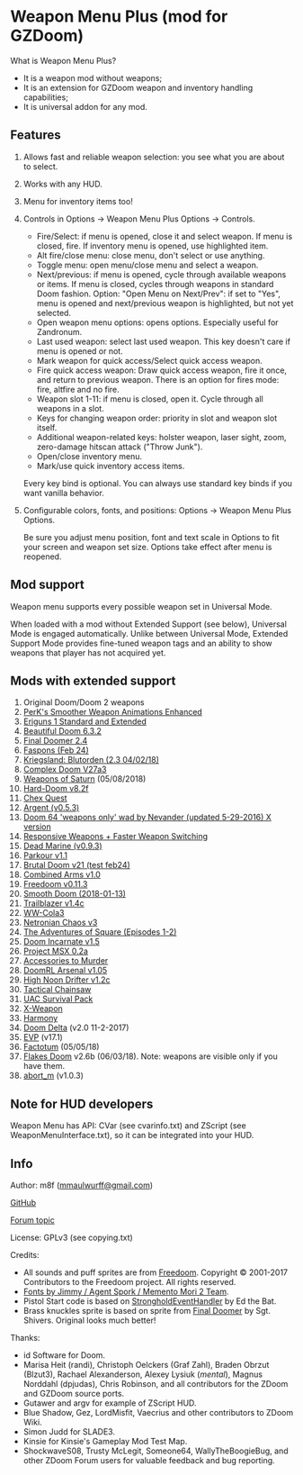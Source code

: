 # Weapon Menu Plus (mod for GZDoom)

What is Weapon Menu Plus?
* It is a weapon mod without weapons;
* It is an extension for GZDoom weapon and inventory handling capabilities;
* It is universal addon for any mod.

## Features

1. Allows fast and reliable weapon selection: you see what you are about to select.
1. Works with any HUD.
1. Menu for inventory items too!
1. Controls in Options -> Weapon Menu Plus Options -> Controls.

   * Fire/Select: if menu is opened, close it and select weapon. If
     menu is closed, fire. If inventory menu is opened, use highlighted item.
   * Alt fire/close menu: close menu, don't select or use anything.
   * Toggle menu: open menu/close menu and select a weapon.
   * Next/previous: if menu is opened, cycle through available weapons or items.
     If menu is closed, cycles through weapons in standard Doom fashion.
     Option: "Open Menu on Next/Prev": if set to "Yes", menu is opened and
     next/previous weapon is highlighted, but not yet selected.
   * Open weapon menu options: opens options. Especially useful for Zandronum.
   * Last used weapon: select last used weapon.
     This key doesn't care if menu is opened or not.
   * Mark weapon for quick access/Select quick access weapon.
   * Fire quick access weapon:
     Draw quick access weapon, fire it once, and return to previous weapon.
     There is an option for fires mode: fire, altfire and no fire.
   * Weapon slot 1-11: if menu is closed, open it.
     Cycle through all weapons in a slot.
   * Keys for changing weapon order: priority in slot and weapon slot itself.
   * Additional weapon-related keys: holster weapon, laser sight, zoom, zero-damage hitscan attack ("Throw Junk").
   * Open/close inventory menu.
   * Mark/use quick inventory access items.

   Every key bind is optional. You can always use standard key binds
   if you want vanilla behavior.

1. Configurable colors, fonts, and positions: Options -> Weapon Menu Plus Options.

   Be sure you adjust menu position, font and text scale in Options to
   fit your screen and weapon set size. Options take effect after menu
   is reopened.

## Mod support

Weapon menu supports every possible weapon set in Universal Mode.

When loaded with a mod without Extended Support (see below), Universal
Mode is engaged automatically. Unlike between Universal Mode, Extended
Support Mode provides fine-tuned weapon tags and an ability to show
weapons that player has not acquired yet.

## Mods with extended support

1. Original Doom/Doom 2 weapons
1. [PerK's Smoother Weapon Animations Enhanced](https://forum.zdoom.org/viewtopic.php?f=43&t=32628)
1. [Eriguns 1 Standard and Extended](https://forum.zdoom.org/viewtopic.php?f=43&t=48208)
1. [Beautiful Doom 6.3.2](https://forum.zdoom.org/viewtopic.php?f=43&t=50004)
1. [Final Doomer 2.4](https://forum.zdoom.org/viewtopic.php?f=43&t=55061)
1. [Faspons (Feb 24)](https://forum.zdoom.org/viewtopic.php?f=43&t=48985)
1. [Kriegsland: Blutorden (2.3 04/02/18)](https://forum.zdoom.org/viewtopic.php?f=43&t=57053)
1. [Complex Doom V27a3](https://forum.zdoom.org/viewtopic.php?f=43&t=58535)
1. [Weapons of Saturn](https://forum.zdoom.org/viewtopic.php?f=43&t=36821) (05/08/2018)
1. [Hard-Doom v8.2f](https://forum.zdoom.org/viewtopic.php?f=43&t=45145)
1. [Chex Quest](http://www.chucktropolis.com/gamers.htm)
1. [Argent (v0.5.3)](https://forum.zdoom.org/viewtopic.php?f=43&t=52363)
1. [Doom 64 'weapons only' wad by Nevander (updated 5-29-2016) X version](https://forum.zdoom.org/viewtopic.php?f=43&t=51596)
1. [Responsive Weapons + Faster Weapon Switching](https://forum.zdoom.org/viewtopic.php?f=19&t=38235)
1. [Dead Marine (v0.9.3)](https://forum.zdoom.org/viewtopic.php?f=43&t=58521)
1. [Parkour v1.1](https://forum.zdoom.org/viewtopic.php?f=43&t=26057)
1. [Brutal Doom v21 (test feb24)](http://www.moddb.com/mods/brutal-doom/downloads/brutal-doom-v21-beta)
1. [Combined Arms v1.0](https://forum.zdoom.org/viewtopic.php?f=43&t=51066)
1. [Freedoom v0.11.3](https://freedoom.github.io/index.html)
1. [Smooth Doom (2018-01-13)](https://forum.zdoom.org/viewtopic.php?f=43&t=45550)
1. [Trailblazer v1.4c](https://forum.zdoom.org/viewtopic.php?f=43&t=47494)
1. [WW-Cola3](https://forum.zdoom.org/viewtopic.php?f=43&t=55465)
1. [Netronian Chaos v3](https://forum.zdoom.org/viewtopic.php?f=43&t=57964)
1. [The Adventures of Square (Episodes 1-2)](http://adventuresofsquare.com/)
1. [Doom Incarnate v1.5](https://forum.zdoom.org/viewtopic.php?f=43&t=58594#p1029236)
1. [Project MSX 0.2a](https://forum.zdoom.org/viewtopic.php?t=25836#p492521)
1. [Accessories to Murder](https://forum.zdoom.org/viewtopic.php?t=36877#p699326)
1. [DoomRL Arsenal v1.05](https://forum.zdoom.org/viewtopic.php?t=37044#p703341)
1. [High Noon Drifter v1.2c](https://forum.zdoom.org/viewtopic.php?f=43&t=57098#p1006858)
1. [Tactical Chainsaw](https://www.doomworld.com/idgames/combos/ph_stuff)
1. [UAC Survival Pack](http://www.moddb.com/mods/brutal-doom/addons/pipebombs-for-brutal-doom-v19)
1. [X-Weapon](https://forum.zdoom.org/viewtopic.php?f=43&t=37254#p707405)
1. [Harmony](http://rabotik.nl/harmony.htm)
1. [Doom Delta](https://forum.zdoom.org/viewtopic.php?f=43&t=52262#p912321) (v2.0 11-2-2017)
1. [EVP](https://forum.zdoom.org/viewtopic.php?f=43&t=58191#p1023165) (v17.1)
1. [Factotum](https://forum.zdoom.org/viewtopic.php?f=43&t=58486#p1027620) (05/05/18)
1. [Flakes Doom](https://forum.zdoom.org/viewtopic.php?f=43&t=54560#p961736) v2.6b (06/03/18). Note: weapons are visible only if you have them.
1. [abort_m](https://forum.zdoom.org/viewtopic.php?f=43&t=60054) (v1.0.3)

## Note for HUD developers

Weapon Menu has API: CVar (see cvarinfo.txt) and ZScript (see WeaponMenuInterface.txt), so it can be integrated into your HUD.

## Info

Author: m8f (mmaulwurff@gmail.com)

[GitHub](https://github.com/mmaulwurff/weapons-menu)

[Forum topic](https://forum.zdoom.org/viewtopic.php?f=43&t=59498)

License: GPLv3 (see copying.txt)

Credits:
* All sounds and puff sprites are from [Freedoom](https://freedoom.github.io/).
  Copyright © 2001-2017 Contributors to the Freedoom project. All rights reserved.
* [Fonts by Jimmy / Agent Spork / Memento Mori 2 Team](https://forum.zdoom.org/viewtopic.php?f=37&t=33409#p632308).
* Pistol Start code is based on [StrongholdEventHandler](https://github.com/Realm667/Re-Releases/blob/master/stronghold/zscript.txt) by Ed the Bat.
* Brass knuckles sprite is based on sprite from [Final Doomer](https://forum.zdoom.org/viewtopic.php?f=43&t=55061#p973066) by Sgt. Shivers. Original looks much better!

Thanks:
* id Software for Doom.
* Marisa Heit (randi), Christoph Oelckers (Graf Zahl), Braden Obrzut (Blzut3), Rachael Alexanderson, Alexey Lysiuk (_mental_), Magnus Norddahl (dpjudas), Chris Robinson, and all contributors for the ZDoom and GZDoom source ports.
* Gutawer and argv for example of ZScript HUD.
* Blue Shadow, Gez, LordMisfit, Vaecrius and other contributors to ZDoom Wiki.
* Simon Judd for SLADE3.
* Kinsie for Kinsie's Gameplay Mod Test Map.
* ShockwaveS08, Trusty McLegit, Someone64, WallyTheBoogieBug, and other ZDoom Forum users for valuable feedback and bug reporting.
